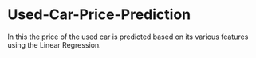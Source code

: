 # Used-Car-Price-Prediction
 In this the price of the used car is predicted based on its various features using the Linear Regression.
